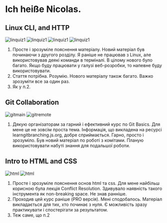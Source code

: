 # Ich heiße Nicolas. 


## Linux CLI, and HTTP

![linquiz1](./task_linux_cli/linux-quiz-1.jpg)
![linquiz1](./task_linux_cli/linux-quiz-2.jpg)
![linquiz1](./task_linux_cli/linux-quiz-3.jpg)
![linquiz1](./task_linux_cli/linux-quiz-4.jpg)

1.	Просте і зрозуміле пояснення матеріалу. Новий матеріал був починаючи з другого розділу. Я раніше не працював з Linux, але використовував деякі команди в терміналі. В цілому нового було багато.  Якщо буду працювати у галузі веб-розробки, то напевне буду використовувати. 
2.	Стаття потрібна. Розумію. Нового матеріалу також багато. Важко зрозуміти все за один раз.
3.	Як у п.2.

## Git Collaboration

![gitmain](./task_git_collaboration/git-main.jpg)
![gitremote](./task_git_collaboration/git-remote.jpg)

1.	Дякую організаторам за гарний і ефективний курс по Git Basics. Для мене це не зовсім проста тема. Інформація, що викладена на ресурсі learngitbranching.js.org, добре сприймається. Гарно, просто і зрозуміло. Був новий матеріал по роботі з комітами. Планую використовувати набуті знання для подальшої роботи. 

## Intro to HTML and CSS

![html](./task_html_css_intro/learn-html.jpg)
![html](./task_html_css_intro/learn-css.jpg)

1.	Просте і зрозуміле пояснення основ html та css. Для мене найбільш корисною була лекція Conflict Resolution. Здивувало наявність такого інструмента як non-breaking space. Не знав ранніше.
2.	Проходив цей курс раніше (PRO версія). Мені сподобалось. Матеріал викладається для тих, хто починає з нуля. Є можливість зразу практикувати і спостерігати за результатом. 
3.	Теж саме, що п.2 
